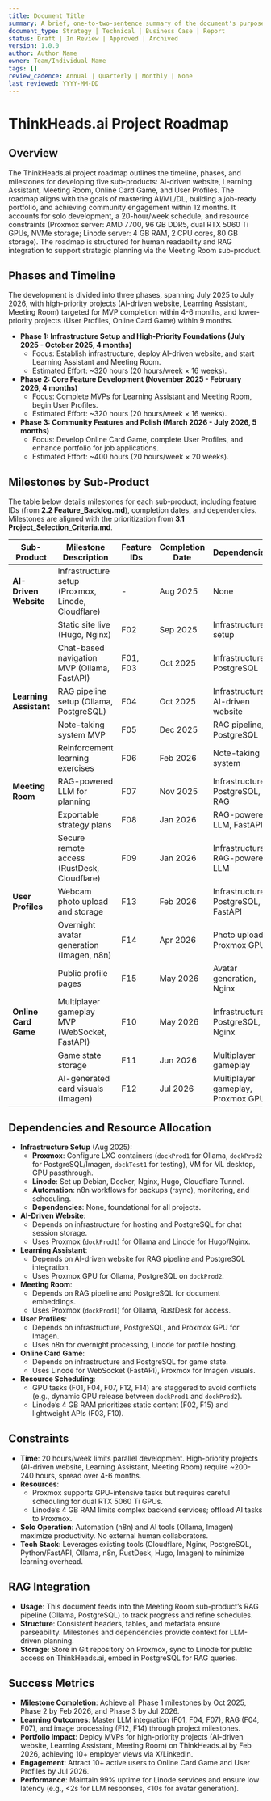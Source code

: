 ```yaml
---
title: Document Title
summary: A brief, one-to-two-sentence summary of the document's purpose and content.
document_type: Strategy | Technical | Business Case | Report
status: Draft | In Review | Approved | Archived
version: 1.0.0
author: Author Name
owner: Team/Individual Name
tags: []
review_cadence: Annual | Quarterly | Monthly | None
last_reviewed: YYYY-MM-DD
---
```

# ThinkHeads.ai Project Roadmap

## Overview
The ThinkHeads.ai project roadmap outlines the timeline, phases, and milestones for developing five sub-products: AI-driven website, Learning Assistant, Meeting Room, Online Card Game, and User Profiles. The roadmap aligns with the goals of mastering AI/ML/DL, building a job-ready portfolio, and achieving community engagement within 12 months. It accounts for solo development, a 20-hour/week schedule, and resource constraints (Proxmox server: AMD 7700, 96 GB DDR5, dual RTX 5060 Ti GPUs, NVMe storage; Linode server: 4 GB RAM, 2 CPU cores, 80 GB storage). The roadmap is structured for human readability and RAG integration to support strategic planning via the Meeting Room sub-product.

## Phases and Timeline
The development is divided into three phases, spanning July 2025 to July 2026, with high-priority projects (AI-driven website, Learning Assistant, Meeting Room) targeted for MVP completion within 4-6 months, and lower-priority projects (User Profiles, Online Card Game) within 9 months.

- **Phase 1: Infrastructure Setup and High-Priority Foundations (July 2025 - October 2025, 4 months)**
  - Focus: Establish infrastructure, deploy AI-driven website, and start Learning Assistant and Meeting Room.
  - Estimated Effort: ~320 hours (20 hours/week × 16 weeks).
- **Phase 2: Core Feature Development (November 2025 - February 2026, 4 months)**
  - Focus: Complete MVPs for Learning Assistant and Meeting Room, begin User Profiles.
  - Estimated Effort: ~320 hours (20 hours/week × 16 weeks).
- **Phase 3: Community Features and Polish (March 2026 - July 2026, 5 months)**
  - Focus: Develop Online Card Game, complete User Profiles, and enhance portfolio for job applications.
  - Estimated Effort: ~400 hours (20 hours/week × 20 weeks).

## Milestones by Sub-Product
The table below details milestones for each sub-product, including feature IDs (from **2.2 Feature_Backlog.md**), completion dates, and dependencies. Milestones are aligned with the prioritization from **3.1 Project_Selection_Criteria.md**.

| Sub-Product         | Milestone Description                              | Feature IDs | Completion Date | Dependencies                     |
|---------------------|---------------------------------------------------|-------------|-----------------|----------------------------------|
| **AI-Driven Website** | Infrastructure setup (Proxmox, Linode, Cloudflare) | -           | Aug 2025        | None                             |
|                     | Static site live (Hugo, Nginx)                   | F02         | Sep 2025        | Infrastructure setup             |
|                     | Chat-based navigation MVP (Ollama, FastAPI)      | F01, F03    | Oct 2025        | Infrastructure, PostgreSQL       |
| **Learning Assistant** | RAG pipeline setup (Ollama, PostgreSQL)          | F04         | Oct 2025        | Infrastructure, AI-driven website |
|                     | Note-taking system MVP                           | F05         | Dec 2025        | RAG pipeline, PostgreSQL         |
|                     | Reinforcement learning exercises                 | F06         | Feb 2026        | Note-taking system               |
| **Meeting Room**    | RAG-powered LLM for planning                     | F07         | Nov 2025        | Infrastructure, PostgreSQL, RAG   |
|                     | Exportable strategy plans                        | F08         | Jan 2026        | RAG-powered LLM, FastAPI         |
|                     | Secure remote access (RustDesk, Cloudflare)      | F09         | Jan 2026        | Infrastructure, RAG-powered LLM  |
| **User Profiles**   | Webcam photo upload and storage                  | F13         | Feb 2026        | Infrastructure, PostgreSQL, FastAPI |
|                     | Overnight avatar generation (Imagen, n8n)        | F14         | Apr 2026        | Photo upload, Proxmox GPU        |
|                     | Public profile pages                             | F15         | May 2026        | Avatar generation, Nginx         |
| **Online Card Game**| Multiplayer gameplay MVP (WebSocket, FastAPI)    | F10         | May 2026        | Infrastructure, PostgreSQL, Nginx |
|                     | Game state storage                               | F11         | Jun 2026        | Multiplayer gameplay             |
|                     | AI-generated card visuals (Imagen)               | F12         | Jul 2026        | Multiplayer gameplay, Proxmox GPU |

## Dependencies and Resource Allocation
- **Infrastructure Setup** (Aug 2025):
  - **Proxmox**: Configure LXC containers (`dockProd1` for Ollama, `dockProd2` for PostgreSQL/Imagen, `dockTest1` for testing), VM for ML desktop, GPU passthrough.
  - **Linode**: Set up Debian, Docker, Nginx, Hugo, Cloudflare Tunnel.
  - **Automation**: n8n workflows for backups (rsync), monitoring, and scheduling.
  - **Dependencies**: None, foundational for all projects.
- **AI-Driven Website**:
  - Depends on infrastructure for hosting and PostgreSQL for chat session storage.
  - Uses Proxmox (`dockProd1`) for Ollama and Linode for Hugo/Nginx.
- **Learning Assistant**:
  - Depends on AI-driven website for RAG pipeline and PostgreSQL integration.
  - Uses Proxmox GPU for Ollama, PostgreSQL on `dockProd2`.
- **Meeting Room**:
  - Depends on RAG pipeline and PostgreSQL for document embeddings.
  - Uses Proxmox (`dockProd1`) for Ollama, RustDesk for access.
- **User Profiles**:
  - Depends on infrastructure, PostgreSQL, and Proxmox GPU for Imagen.
  - Uses n8n for overnight processing, Linode for profile hosting.
- **Online Card Game**:
  - Depends on infrastructure and PostgreSQL for game state.
  - Uses Linode for WebSocket (FastAPI), Proxmox for Imagen visuals.
- **Resource Scheduling**:
  - GPU tasks (F01, F04, F07, F12, F14) are staggered to avoid conflicts (e.g., dynamic GPU release between `dockProd1` and `dockProd2`).
  - Linode’s 4 GB RAM prioritizes static content (F02, F15) and lightweight APIs (F03, F10).

## Constraints
- **Time**: 20 hours/week limits parallel development. High-priority projects (AI-driven website, Learning Assistant, Meeting Room) require ~200-240 hours, spread over 4-6 months.
- **Resources**:
  - Proxmox supports GPU-intensive tasks but requires careful scheduling for dual RTX 5060 Ti GPUs.
  - Linode’s 4 GB RAM limits complex backend services; offload AI tasks to Proxmox.
- **Solo Operation**: Automation (n8n) and AI tools (Ollama, Imagen) maximize productivity. No external human collaborators.
- **Tech Stack**: Leverages existing tools (Cloudflare, Nginx, PostgreSQL, Python/FastAPI, Ollama, n8n, RustDesk, Hugo, Imagen) to minimize learning overhead.

## RAG Integration
- **Usage**: This document feeds into the Meeting Room sub-product’s RAG pipeline (Ollama, PostgreSQL) to track progress and refine schedules.
- **Structure**: Consistent headers, tables, and metadata ensure parseability. Milestones and dependencies provide context for LLM-driven planning.
- **Storage**: Store in Git repository on Proxmox, sync to Linode for public access on ThinkHeads.ai, embed in PostgreSQL for RAG queries.

## Success Metrics
- **Milestone Completion**: Achieve all Phase 1 milestones by Oct 2025, Phase 2 by Feb 2026, and Phase 3 by Jul 2026.
- **Learning Outcomes**: Master LLM integration (F01, F04, F07), RAG (F04, F07), and image processing (F12, F14) through project milestones.
- **Portfolio Impact**: Deploy MVPs for high-priority projects (AI-driven website, Learning Assistant, Meeting Room) on ThinkHeads.ai by Feb 2026, achieving 10+ employer views via X/LinkedIn.
- **Engagement**: Attract 10+ active users to Online Card Game and User Profiles by Jul 2026.
- **Performance**: Maintain 99% uptime for Linode services and ensure low latency (e.g., <2s for LLM responses, <10s for avatar generation).

